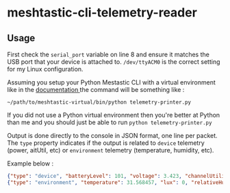 # meshtastic-cli-telemetry-reader

## Usage
First check the `serial_port` variable on line 8 and ensure it matches the USB port that your device is attached to.  `/dev/ttyACM0` is the correct setting for my Linux configuration.


Assuming you setup your Python Mestastic CLI with a virtual environment like in the [documentation ](https://meshtastic.org/docs/software/python/cli/installation/) the command will be something like :

```
~/path/to/meshtastic-virtual/bin/python telemetry-printer.py 
```

If you did not use a Python virtual environment then you're better at Python than me and you should just be able to run `python telemetry-printer.py`

Output is done directly to the console in JSON format, one line per packet.  The `type` property indicates if the output is related to `device` telemetry (power, aitUtil, etc) or `environment` telemetry (temperature, humidity, etc).

Example below : 
```json
{"type": "device", "batteryLevel": 101, "voltage": 3.423, "channelUtilization": 0.0, "airUtilTx": 0.05927778, "uptimeSeconds": 175}
{"type": "environment", "temperature": 31.568457, "lux": 0, "relativeHumidity": 39.26428, "barometricPressure": 1005.43335, "gasResistance": 1565.2688, "airQuality": 50}

```